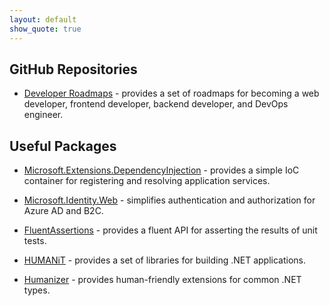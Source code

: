 ```yaml
---
layout: default
show_quote: true
---
```

## GitHub Repositories

- [Developer Roadmaps](https://github.com/kamranahmedse/developer-roadmap?tab=readme-ov-file) - provides a set of roadmaps for becoming a web developer, frontend developer, backend developer, and DevOps engineer.

## Useful Packages

- [Microsoft.Extensions.DependencyInjection](https://github.com/dotnet/runtime/blob/main/src/libraries/Microsoft.Extensions.DependencyInjection/README.md) - provides a simple IoC container for registering and resolving application services.

- [Microsoft.Identity.Web](/libs/microsoft-identity-web.html) - simplifies authentication and authorization for Azure AD and B2C.

- [FluentAssertions](https://fluentassertions.com/) - provides a fluent API for asserting the results of unit tests.

- [HUMANiT](https://www.nuget.org/profiles/quality-catalyst) - provides a set of libraries for building .NET applications.

- [Humanizer](https://github.com/Humanizr/Humanizer) - provides human-friendly extensions for common .NET types.